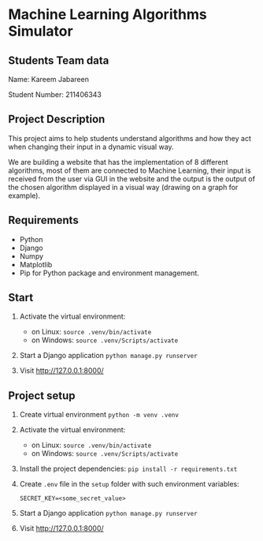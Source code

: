 # Machine Learning Algorithms Simulator
## Students Team data

Name: Kareem Jabareen

Student Number: 211406343


## Project Description

This project aims to help students understand algorithms and how they act when changing their input in a dynamic visual way.

We are building a website that has the implementation of 8 different algorithms, most of them are connected to Machine Learning, their input is received from the user via GUI in the website and the output is the output of the chosen algorithm displayed in a visual way (drawing on a graph for example).

## Requirements
   - Python
   - Django
   - Numpy
   - Matplotlib
   - Pip for Python package and environment management.

## Start

1. Activate the virtual environment:

   - on Linux: `source .venv/bin/activate`
   - on Windows: `source .venv/Scripts/activate`


2. Start a Django application `python manage.py runserver`

3. Visit http://127.0.0.1:8000/

## Project setup

1. Create virtual environment `python -m venv .venv`

2. Activate the virtual environment:

   - on Linux: `source .venv/bin/activate`
   - on Windows: `source .venv/Scripts/activate`

3. Install the project dependencies: `pip install -r requirements.txt`

4. Create `.env` file in the `setup` folder with such environment variables:

   `SECRET_KEY=<some_secret_value>`

5. Start a Django application `python manage.py runserver`

6. Visit http://127.0.0.1:8000/
